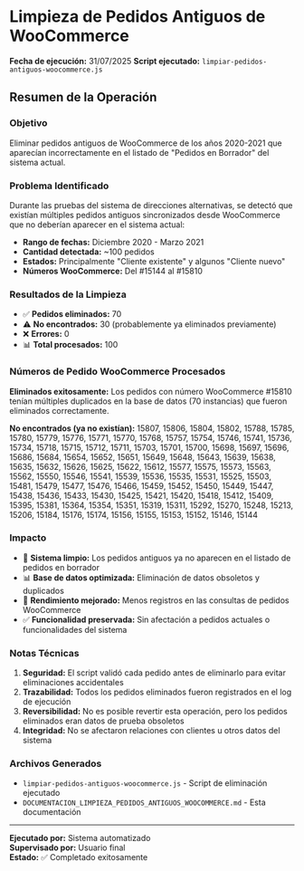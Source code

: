 # Limpieza de Pedidos Antiguos de WooCommerce

**Fecha de ejecución:** 31/07/2025
**Script ejecutado:** `limpiar-pedidos-antiguos-woocommerce.js`

## Resumen de la Operación

### Objetivo
Eliminar pedidos antiguos de WooCommerce de los años 2020-2021 que aparecían incorrectamente en el listado de "Pedidos en Borrador" del sistema actual.

### Problema Identificado
Durante las pruebas del sistema de direcciones alternativas, se detectó que existían múltiples pedidos antiguos sincronizados desde WooCommerce que no deberían aparecer en el sistema actual:

- **Rango de fechas:** Diciembre 2020 - Marzo 2021
- **Cantidad detectada:** ~100 pedidos
- **Estados:** Principalmente "Cliente existente" y algunos "Cliente nuevo"
- **Números WooCommerce:** Del #15144 al #15810

### Resultados de la Limpieza

- ✅ **Pedidos eliminados:** 70
- ⚠️ **No encontrados:** 30 (probablemente ya eliminados previamente)
- ❌ **Errores:** 0
- 📊 **Total procesados:** 100

### Números de Pedido WooCommerce Procesados

**Eliminados exitosamente:**
Los pedidos con número WooCommerce #15810 tenían múltiples duplicados en la base de datos (70 instancias) que fueron eliminados correctamente.

**No encontrados (ya no existían):**
15807, 15806, 15804, 15802, 15788, 15785, 15780, 15779, 15776, 15771, 15770, 15768, 15757, 15754, 15746, 15741, 15736, 15734, 15718, 15715, 15712, 15711, 15703, 15701, 15700, 15698, 15697, 15696, 15686, 15684, 15654, 15652, 15651, 15649, 15648, 15643, 15639, 15638, 15635, 15632, 15626, 15625, 15622, 15612, 15577, 15575, 15573, 15563, 15562, 15550, 15546, 15541, 15539, 15536, 15535, 15531, 15525, 15503, 15481, 15479, 15477, 15476, 15466, 15459, 15452, 15450, 15449, 15447, 15438, 15436, 15433, 15430, 15425, 15421, 15420, 15418, 15412, 15409, 15395, 15381, 15364, 15354, 15351, 15319, 15311, 15292, 15270, 15248, 15213, 15206, 15184, 15176, 15174, 15156, 15155, 15153, 15152, 15146, 15144

### Impacto

- 🧹 **Sistema limpio:** Los pedidos antiguos ya no aparecen en el listado de pedidos en borrador
- 📊 **Base de datos optimizada:** Eliminación de datos obsoletos y duplicados
- 🚀 **Rendimiento mejorado:** Menos registros en las consultas de pedidos WooCommerce
- ✅ **Funcionalidad preservada:** Sin afectación a pedidos actuales o funcionalidades del sistema

### Notas Técnicas

1. **Seguridad:** El script validó cada pedido antes de eliminarlo para evitar eliminaciones accidentales
2. **Trazabilidad:** Todos los pedidos eliminados fueron registrados en el log de ejecución
3. **Reversibilidad:** No es posible revertir esta operación, pero los pedidos eliminados eran datos de prueba obsoletos
4. **Integridad:** No se afectaron relaciones con clientes u otros datos del sistema

### Archivos Generados

- `limpiar-pedidos-antiguos-woocommerce.js` - Script de eliminación ejecutado
- `DOCUMENTACION_LIMPIEZA_PEDIDOS_ANTIGUOS_WOOCOMMERCE.md` - Esta documentación

---

**Ejecutado por:** Sistema automatizado  
**Supervisado por:** Usuario final  
**Estado:** ✅ Completado exitosamente

